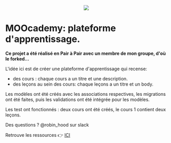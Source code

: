 <p align="center"> <img src="https://upload.wikimedia.org/wikipedia/commons/thumb/6/62/Ruby_On_Rails_Logo.svg/200px-Ruby_On_Rails_Logo.svg.png" target="_blank"> </p>

# MOOcademy: plateforme d'apprentissage.

**Ce projet a été réalisé en Pair à Pair avec un membre de mon groupe, d'où le forked...**

L'idée ici est de créer une plateforme d'apprentissage qui recense: 

- des cours : chaque cours a un titre et une description.
- des leçons au sein des cours: chaque leçons a un titre et un body.

Les modèles ont été créés avec les associations respectives, les migrations ont été faites, puis les validations ont été intégrée pour les modèles.

Les test ont fonctionnés : deux cours ont été créés, le cours 1 contient deux leçons. 

Des questions ? @robin_hood sur slack 

Retrouve les ressources :point_right: <a href="http://french.railstutorial.org/chapters/modeling-and-viewing-users-one#top">ICI </a>
